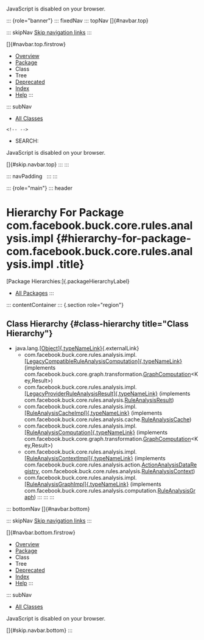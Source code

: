 <div>

JavaScript is disabled on your browser.

</div>

::: {role="banner"}
::: fixedNav
::: topNav
[]{#navbar.top}

::: skipNav
[Skip navigation links](#skip.navbar.top "Skip navigation links")
:::

[]{#navbar.top.firstrow}

-   [Overview](../../../../../../../index.html)
-   [Package](package-summary.html)
-   Class
-   Tree
-   [Deprecated](../../../../../../../deprecated-list.html)
-   [Index](../../../../../../../index-all.html)
-   [Help](../../../../../../../help-doc.html)
:::

::: subNav
-   [All Classes](../../../../../../../allclasses.html)

```{=html}
<!-- -->
```
-   SEARCH:

<div>

<div>

JavaScript is disabled on your browser.

</div>

</div>

[]{#skip.navbar.top}
:::
:::

::: navPadding
 
:::
:::

::: {role="main"}
::: header
# Hierarchy For Package com.facebook.buck.core.rules.analysis.impl {#hierarchy-for-package-com.facebook.buck.core.rules.analysis.impl .title}

[Package Hierarchies:]{.packageHierarchyLabel}

-   [All Packages](../../../../../../../overview-tree.html)
:::

::: contentContainer
::: {.section role="region"}
## Class Hierarchy {#class-hierarchy title="Class Hierarchy"}

-   java.lang.[[Object]{.typeNameLink}](http://docs.oracle.com/javase/7/docs/api/java/lang/Object.html?is-external=true "class or interface in java.lang"){.externalLink}
    -   com.facebook.buck.core.rules.analysis.impl.[[LegacyCompatibleRuleAnalysisComputation]{.typeNameLink}](LegacyCompatibleRuleAnalysisComputation.html "class in com.facebook.buck.core.rules.analysis.impl")
        (implements
        com.facebook.buck.core.graph.transformation.[GraphComputation](../../../graph/transformation/GraphComputation.html "interface in com.facebook.buck.core.graph.transformation")\<Key,​Result\>)
    -   com.facebook.buck.core.rules.analysis.impl.[[LegacyProviderRuleAnalysisResult]{.typeNameLink}](LegacyProviderRuleAnalysisResult.html "class in com.facebook.buck.core.rules.analysis.impl")
        (implements
        com.facebook.buck.core.rules.analysis.[RuleAnalysisResult](../RuleAnalysisResult.html "interface in com.facebook.buck.core.rules.analysis"))
    -   com.facebook.buck.core.rules.analysis.impl.[[RuleAnalysisCacheImpl]{.typeNameLink}](RuleAnalysisCacheImpl.html "class in com.facebook.buck.core.rules.analysis.impl")
        (implements
        com.facebook.buck.core.rules.analysis.cache.[RuleAnalysisCache](../cache/RuleAnalysisCache.html "interface in com.facebook.buck.core.rules.analysis.cache"))
    -   com.facebook.buck.core.rules.analysis.impl.[[RuleAnalysisComputation]{.typeNameLink}](RuleAnalysisComputation.html "class in com.facebook.buck.core.rules.analysis.impl")
        (implements
        com.facebook.buck.core.graph.transformation.[GraphComputation](../../../graph/transformation/GraphComputation.html "interface in com.facebook.buck.core.graph.transformation")\<Key,​Result\>)
    -   com.facebook.buck.core.rules.analysis.impl.[[RuleAnalysisContextImpl]{.typeNameLink}](RuleAnalysisContextImpl.html "class in com.facebook.buck.core.rules.analysis.impl")
        (implements
        com.facebook.buck.core.rules.analysis.action.[ActionAnalysisDataRegistry](../action/ActionAnalysisDataRegistry.html "interface in com.facebook.buck.core.rules.analysis.action"),
        com.facebook.buck.core.rules.analysis.[RuleAnalysisContext](../RuleAnalysisContext.html "interface in com.facebook.buck.core.rules.analysis"))
    -   com.facebook.buck.core.rules.analysis.impl.[[RuleAnalysisGraphImpl]{.typeNameLink}](RuleAnalysisGraphImpl.html "class in com.facebook.buck.core.rules.analysis.impl")
        (implements
        com.facebook.buck.core.rules.analysis.computation.[RuleAnalysisGraph](../computation/RuleAnalysisGraph.html "interface in com.facebook.buck.core.rules.analysis.computation"))
:::
:::
:::

::: bottomNav
[]{#navbar.bottom}

::: skipNav
[Skip navigation links](#skip.navbar.bottom "Skip navigation links")
:::

[]{#navbar.bottom.firstrow}

-   [Overview](../../../../../../../index.html)
-   [Package](package-summary.html)
-   Class
-   Tree
-   [Deprecated](../../../../../../../deprecated-list.html)
-   [Index](../../../../../../../index-all.html)
-   [Help](../../../../../../../help-doc.html)
:::

::: subNav
-   [All Classes](../../../../../../../allclasses.html)

<div>

<div>

JavaScript is disabled on your browser.

</div>

</div>

[]{#skip.navbar.bottom}
:::
